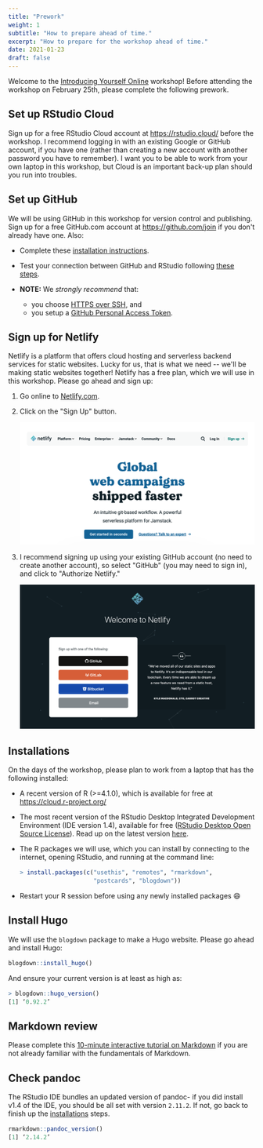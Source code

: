 ```yaml
---
title: "Prework"
weight: 1
subtitle: "How to prepare ahead of time."
excerpt: "How to prepare for the workshop ahead of time."
date: 2021-01-23
draft: false
---
```


Welcome to the [Introducing Yourself Online](/) workshop! Before attending the workshop on February 25th, please complete the following prework.

## Set up RStudio Cloud

Sign up for a free RStudio Cloud account at https://rstudio.cloud/ before the workshop. I recommend logging in with an existing Google or GitHub account, if you have one (rather than creating a new account with another password you have to remember). I want you to be able to work from your own laptop in this workshop, but Cloud is an important back-up plan should you run into troubles.

## Set up GitHub

We will be using GitHub in this workshop for version control and publishing. Sign up for a free GitHub.com account at <https://github.com/join> if you don't already have one. Also:

+ Complete these [installation instructions](https://happygitwithr.com/install-intro.html).
    
+ Test your connection between GitHub and RStudio following [these steps](https://happygitwithr.com/connect-intro.html).

+ **NOTE:** We *strongly recommend* that:
    + you choose [HTTPS over SSH](https://happygitwithr.com/https-pat.html#https-vs-ssh), and
    + you setup a [GitHub Personal Access Token](https://cfss.uchicago.edu/setup/git-configure/#cache-credentials-for-https).

## Sign up for Netlify

Netlify is a platform that offers cloud hosting and serverless backend services for static websites. Lucky for us, that is what we need -- we'll be making static websites together! Netlify has a free plan, which we will use in this workshop. Please go ahead and sign up:

1. Go online to [Netlify.com](https://www.netlify.com/).

1. Click on the "Sign Up" button. 

    ![](netlify-signup.png)

1. I recommend signing up using your existing GitHub account (no need to create another account), so select "GitHub" (you may need to sign in), and click to "Authorize Netlify."

    ![](netlify-github.png)


## Installations

On the days of the workshop, please plan to work from a laptop that has the following installed:

+ A recent version of R (>=4.1.0), which is available for free at https://cloud.r-project.org/
    
+ The most recent version of the RStudio Desktop Integrated Development Environment (IDE version 1.4), available for free ([RStudio Desktop Open Source License](https://www.rstudio.com/products/rstudio/download/#download)). Read up on the latest version [here](https://blog.rstudio.com/2021/01/19/announcing-rstudio-1-4/).
    
+ The R packages we will use, which you can install by connecting to the internet, opening RStudio, and running at the command line:

    ```r
    > install.packages(c("usethis", "remotes", "rmarkdown",
                         "postcards", "blogdown"))
    ```
    

+ Restart your R session before using any newly installed packages :smile:

## Install Hugo

We will use the `blogdown` package to make a Hugo website. Please go ahead and install Hugo:
 
```r
blogdown::install_hugo()
```

And ensure your current version is at least as high as:

```r
> blogdown::hugo_version()
[1] ‘0.92.2’
```

## Markdown review

Please complete this [10-minute interactive tutorial on Markdown](https://commonmark.org/help/tutorial/) if you are not already familiar with the fundamentals of Markdown.

## Check pandoc

The RStudio IDE bundles an updated version of pandoc- if you did install v1.4 of the IDE, you should be all set with version `2.11.2`. If not, go back to finish up the [installations](#installations) steps.

```r
rmarkdown::pandoc_version()
[1] ‘2.14.2’
```
